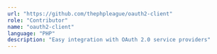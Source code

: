 ```yaml
---
url: "https://github.com/thephpleague/oauth2-client"
role: "Contributor"
name: "oauth2-client"
language: "PHP"
description: "Easy integration with OAuth 2.0 service providers"
---
```

